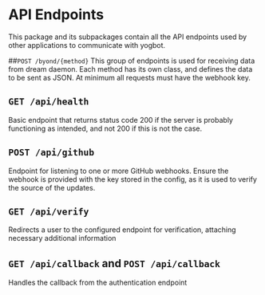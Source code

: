 # API Endpoints
This package and its subpackages contain all the API endpoints used by other applications to communicate with yogbot.

##`POST /byond/{method}`
This group of endpoints is used for receiving data from dream daemon. Each method has its own class, and defines the 
data to be sent as JSON. At minimum all requests must have the webhook key.

## `GET /api/health`
Basic endpoint that returns status code 200 if the server is probably functioning as intended, 
and not 200 if this is not the case.

## `POST /api/github`
Endpoint for listening to one or more GitHub webhooks. Ensure the webhook is provided with the key stored in the config, 
as it is used to verify the source of the updates.

## `GET /api/verify`
Redirects a user to the configured endpoint for verification, attaching necessary additional information

## `GET /api/callback` and `POST /api/callback`
Handles the callback from the authentication endpoint
